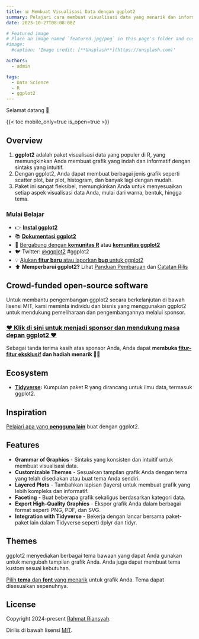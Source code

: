 ```yaml
---
title: 📊 Membuat Visualisasi Data dengan ggplot2
summary: Pelajari cara membuat visualisasi data yang menarik dan informatif menggunakan ggplot2 di R.
date: 2023-10-27T08:08:08Z

# Featured image
# Place an image named `featured.jpg/png` in this page's folder and customize its options here.
#image:
  #caption: 'Image credit: [**Unsplash**](https://unsplash.com)'

authors:
  - admin

tags:
  - Data Science
  - R
  - ggplot2
---
```


Selamat datang 👋

{{< toc mobile_only=true is_open=true >}}

## Overview

1. **ggplot2** adalah paket visualisasi data yang populer di R, yang memungkinkan Anda membuat grafik yang indah dan informatif dengan sintaks yang intuitif.
2. Dengan ggplot2, Anda dapat membuat berbagai jenis grafik seperti scatter plot, bar plot, histogram, dan banyak lagi dengan mudah.
3. Paket ini sangat fleksibel, memungkinkan Anda untuk menyesuaikan setiap aspek visualisasi data Anda, mulai dari warna, bentuk, hingga tema.

### Mulai Belajar

- 👉 [**Instal ggplot2**](https://ggplot2.tidyverse.org/)
- 📚 [**Dokumentasi ggplot2**](https://ggplot2.tidyverse.org/reference/)
- 💬 [Bergabung dengan **komunitas R**](https://community.rstudio.com/) atau [**komunitas ggplot2**](https://ggplot2.tidyverse.org/community/)
- 🐦 Twitter: [@ggplot2](https://twitter.com/ggplot2) #ggplot2
- 💡 [Ajukan **fitur baru** atau laporkan **bug** untuk ggplot2](https://github.com/tidyverse/ggplot2/issues)
- ⬆️ **Memperbarui ggplot2?** Lihat [Panduan Pembaruan](https://ggplot2.tidyverse.org/news/) dan [Catatan Rilis](https://github.com/tidyverse/ggplot2/releases)

## Crowd-funded open-source software

Untuk membantu pengembangan ggplot2 secara berkelanjutan di bawah lisensi MIT, kami meminta individu dan bisnis yang menggunakan ggplot2 untuk mendukung pemeliharaan dan pengembangannya melalui sponsor.

### [❤️ Klik di sini untuk menjadi sponsor dan mendukung masa depan ggplot2 ❤️](https://ggplot2.tidyverse.org/sponsor/)

Sebagai tanda terima kasih atas sponsor Anda, Anda dapat **membuka [fitur-fitur eksklusif](https://ggplot2.tidyverse.org/sponsor/) dan hadiah menarik 🦄✨**

## Ecosystem

- **[Tidyverse](https://www.tidyverse.org/):** Kumpulan paket R yang dirancang untuk ilmu data, termasuk ggplot2.

## Inspiration

[Pelajari apa yang **pengguna lain**](https://ggplot2.tidyverse.org/community/) buat dengan ggplot2.

## Features

- **Grammar of Graphics** - Sintaks yang konsisten dan intuitif untuk membuat visualisasi data.
- **Customizable Themes** - Sesuaikan tampilan grafik Anda dengan tema yang telah disediakan atau buat tema Anda sendiri.
- **Layered Plots** - Tambahkan lapisan (layers) untuk membuat grafik yang lebih kompleks dan informatif.
- **Faceting** - Buat beberapa grafik sekaligus berdasarkan kategori data.
- **Export High-Quality Graphics** - Ekspor grafik Anda dalam berbagai format seperti PNG, PDF, dan SVG.
- **Integration with Tidyverse** - Bekerja dengan lancar bersama paket-paket lain dalam Tidyverse seperti dplyr dan tidyr.

## Themes

ggplot2 menyediakan berbagai tema bawaan yang dapat Anda gunakan untuk mengubah tampilan grafik Anda. Anda juga dapat membuat tema kustom sesuai kebutuhan.

[Pilih **tema** dan **font** yang menarik](https://ggplot2.tidyverse.org/reference/theme.html) untuk grafik Anda. Tema dapat disesuaikan sepenuhnya.

## License

Copyright 2024-present [Rahmat Riansyah](https://rahmatriansyah.github.io/dataviz_ggplot/).

Dirilis di bawah lisensi [MIT](https://github.com/tidyverse/ggplot2/blob/main/LICENSE.md).